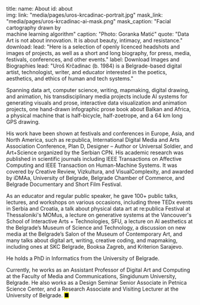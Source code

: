 title: 
    name: About
id: about  
img:
    link: "media/pages/uros-krcadinac-portrait.jpg"
    mask_link: "media/pages/uros-krcadinac-ai-mask.png"
    mask_caption: "Facial cartography drawn by<br>machine learning algorithm"
    caption: "Photo: Goranka Matić"
quote: "Data Art is not about innovation. It is about beauty, intimacy, and resistance."
download:
    lead: "Here is a selection of openly licenced headshots and images of projects, as well as a short and long biography, for press, media, festivals, conferences, and other events."
    label: Download Images and Biographies
lead: "<span>Uroš Krčadinac</span> (b. 1984) is a Belgrade-based digital artist, technologist, writer, and educator interested in the poetics, aesthetics, and ethics of human and tech systems."

Spanning data art, computer science, writing, mapmaking, digital drawing, and animation, his transdisciplinary media projects include AI systems for generating visuals and prose, interactive data visualization and animation projects, one hand-drawn infographic prose book about Balkan and Africa, a physical machine that is half-bicycle, half-zoetrope, and a 64 km long GPS drawing.

His work have been shown at festivals and conferences in Europe, Asia, and North America, such as re:publica, International Digital Media and Arts Association Conference, Plan D, Designer – Author or Universal Soldier, and Art+Science organized by the Serbian CPN. His academic research was published in scientific journals including IEEE Transactions on Affective Computing and IEEE Transaction on Human-Machine Systems. It was covered by Creative Review, Vizkultura, and VisualComplexity, and awarded by iDMAa, University of Belgrade, Belgrade Chamber of Commerce, and Belgrade Documentary and Short Film Festival. 

As an educator and regular public speaker, he gave 100+ public talks, lectures, and workshops on various occasions, including three TEDx events in Serbia and Croatia, a talk about physical data art at re:publica Festival at Thessaloniki's MOMus, a lecture on generative systems at the Vancouver's School of Interactive Arts + Technologies, SFU, a lecture on AI aesthetics at the Belgrade’s Museum of Science and Technology, a discussion on new media at the Belgrade’s Salon of the Museum of Contemporary Art, and many talks about digital art, writing, creative coding, and mapmaking, including ones at SKC Belgrade, Booksa Zagreb, and Kriterion Sarajevo. 

He holds a PhD in Informatics from the University of Belgrade.

Currently, he works as an Assistant Professor of Digital Art and Computing at the Faculty of Media and Communications, Singidunum University, Belgrade. He also works as a Design Seminar Senior Associate in Petnica Science Center, and a Research Associate and Visiting Lecturer at the University of Belgrade.
 <mark>&#9632;</mark>